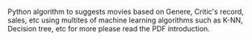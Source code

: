 Python algorithm to suggests movies based on Genere, Critic's record, sales, etc using multites of machine learning algorithms such as K-NN, Decision tree, etc
for more please read the PDF introduction.
